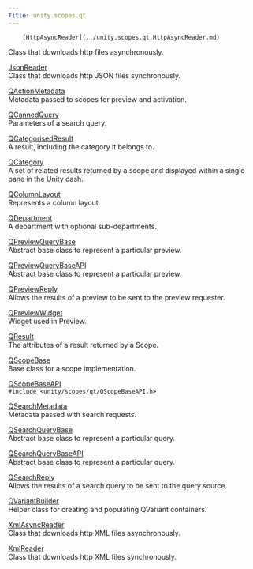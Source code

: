 ```yaml
---
Title: unity.scopes.qt
---
```

        [HttpAsyncReader](../unity.scopes.qt.HttpAsyncReader.md)  
Class that downloads http files asynchronously.

[JsonReader](../unity.scopes.qt.JsonReader.md)  
Class that downloads http JSON files synchronously.

[QActionMetadata](../unity.scopes.qt.QActionMetadata.md)  
Metadata passed to scopes for preview and activation.

[QCannedQuery](../unity.scopes.qt.QCannedQuery.md)  
Parameters of a search query.

[QCategorisedResult](../unity.scopes.qt.QCategorisedResult.md)  
A result, including the category it belongs to.

[QCategory](../unity.scopes.qt.QCategory.md)  
A set of related results returned by a scope and displayed within a single pane in the Unity dash.

[QColumnLayout](../unity.scopes.qt.QColumnLayout.md)  
Represents a column layout.

[QDepartment](../unity.scopes.qt.QDepartment.md)  
A department with optional sub-departments.

[QPreviewQueryBase](../unity.scopes.qt.QPreviewQueryBase.md)  
Abstract base class to represent a particular preview.

[QPreviewQueryBaseAPI](../unity.scopes.qt.QPreviewQueryBaseAPI.md)  
Abstract base class to represent a particular preview.

[QPreviewReply](../unity.scopes.qt.QPreviewReply.md)  
Allows the results of a preview to be sent to the preview requester.

[QPreviewWidget](../unity.scopes.qt.QPreviewWidget.md)  
Widget used in Preview.

[QResult](../unity.scopes.qt.QResult.md)  
The attributes of a result returned by a Scope.

[QScopeBase](../unity.scopes.qt.QScopeBase.md)  
Base class for a scope implementation.

[QScopeBaseAPI](../unity.scopes.qt.QScopeBaseAPI.md)  
`#include <unity/scopes/qt/QScopeBaseAPI.h>`

[QSearchMetadata](../unity.scopes.qt.QSearchMetadata.md)  
Metadata passed with search requests.

[QSearchQueryBase](../unity.scopes.qt.QSearchQueryBase.md)  
Abstract base class to represent a particular query.

[QSearchQueryBaseAPI](../unity.scopes.qt.QSearchQueryBaseAPI.md)  
Abstract base class to represent a particular query.

[QSearchReply](../unity.scopes.qt.QSearchReply.md)  
Allows the results of a search query to be sent to the query source.

[QVariantBuilder](../unity.scopes.qt.QVariantBuilder.md)  
Helper class for creating and populating QVariant containers.

[XmlAsyncReader](../unity.scopes.qt.XmlAsyncReader.md)  
Class that downloads http XML files asynchronously.

[XmlReader](../unity.scopes.qt.XmlReader.md)  
Class that downloads http XML files synchronously.


